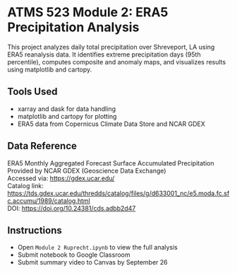 # ATMS 523 Module 2: ERA5 Precipitation Analysis

This project analyzes daily total precipitation over Shreveport, LA using ERA5 reanalysis data.
It identifies extreme precipitation days (95th percentile), computes composite and anomaly maps,
and visualizes results using matplotlib and cartopy.

## Tools Used
- xarray and dask for data handling
- matplotlib and cartopy for plotting
- ERA5 data from Copernicus Climate Data Store and NCAR GDEX

## Data Reference
ERA5 Monthly Aggregated Forecast Surface Accumulated Precipitation  
Provided by NCAR GDEX (Geoscience Data Exchange)  
Accessed via: https://gdex.ucar.edu/  
Catalog link: https://tds.gdex.ucar.edu/thredds/catalog/files/g/d633001_nc/e5.moda.fc.sfc.accumu/1989/catalog.html  
DOI: https://doi.org/10.24381/cds.adbb2d47

## Instructions
- Open `Module 2 Ruprecht.ipynb` to view the full analysis
- Submit notebook to Google Classroom
- Submit summary video to Canvas by September 26
